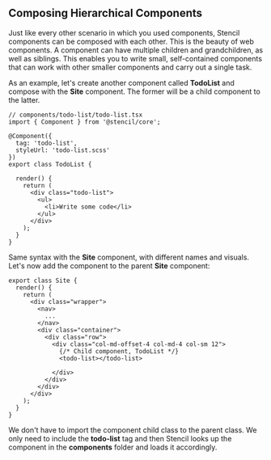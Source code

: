 ## Composing Hierarchical Components

Just like every other scenario in which you used components, Stencil components can be composed with each other. This is the beauty of web components. A component can have multiple children and grandchildren, as well as siblings. This enables you to write small, self-contained components that can work with other smaller components and carry out a single task.

As an example, let's create another component called **TodoList** and compose with the **Site** component. The former will be a child component to the latter.

```
// components/todo-list/todo-list.tsx
import { Component } from '@stencil/core';

@Component({
  tag: 'todo-list',
  styleUrl: 'todo-list.scss'
})
export class TodoList {

  render() {
    return (
      <div class="todo-list">
        <ul>
          <li>Write some code</li>
        </ul>
      </div>
    );
  }
}
```

Same syntax with the **Site** component, with different names and visuals. Let's now add the component to the parent **Site** component:

```
export class Site {
  render() {
    return (
      <div class="wrapper">
        <nav>
          ...
        </nav>
        <div class="container">
          <div class="row">
            <div class="col-md-offset-4 col-md-4 col-sm 12">
              {/* Child component, TodoList */}
              <todo-list></todo-list>

            </div>
          </div>
        </div>
      </div>
    );
  }
}
```

We don't have to import the component child class to the parent class. We only need to include the **todo-list** tag and then Stencil looks up the component in the **components** folder and loads it accordingly.

